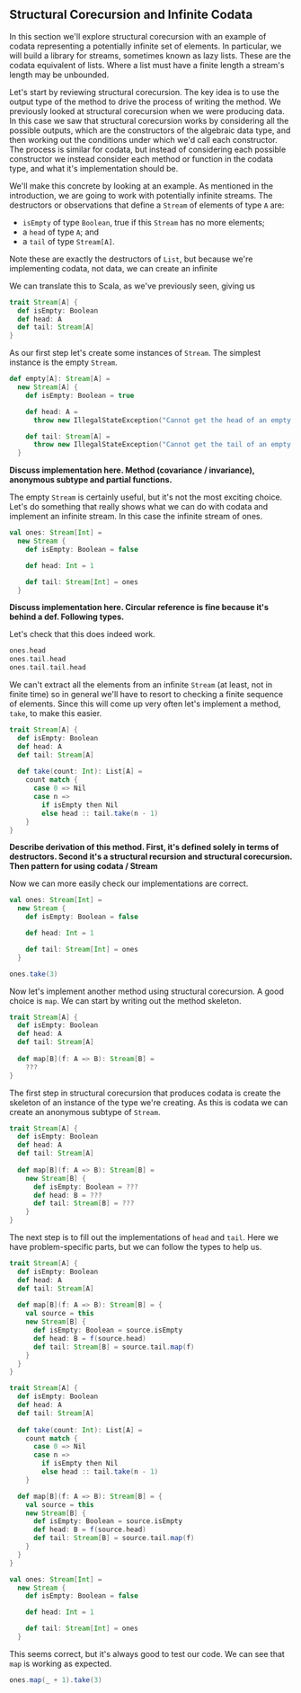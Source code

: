## Structural Corecursion and Infinite Codata

In this section we'll explore structural corecursion with an example of codata representing a potentially infinite set of elements. In particular, we will build a library for streams, sometimes known as lazy lists. These are the codata equivalent of lists. Where a list must have a finite length a stream's length may be unbounded.

Let's start by reviewing structural corecursion. The key idea is to use the output type of the method to drive the process of writing the method. We previously looked at structural corecursion when we were producing data.
In this case we saw that structural corecursion works by considering all the possible outputs, which are the constructors of the algebraic data type, and then working out the conditions under which we'd call each constructor. The process is similar for codata, but instead of considering each possible constructor we instead consider each method or function in the codata type, and what it's implementation should be.

We'll make this concrete by looking at an example. As mentioned in the introduction, we are going to work with potentially infinite streams. The destructors or observations that define a `Stream` of elements of type `A` are:

- `isEmpty` of type `Boolean`, true if this `Stream` has no more elements;
- a `head` of type `A`; and
- a `tail` of type `Stream[A]`.

Note these are exactly the destructors of `List`, but because we're implementing codata, not data, we can create an infinite 

We can translate this to Scala, as we've previously seen, giving us

```scala mdoc:silent
trait Stream[A] {
  def isEmpty: Boolean
  def head: A
  def tail: Stream[A]
}
```

As our first step let's create some instances of `Stream`. The simplest instance is the empty `Stream`.

```scala mdoc:silent
def empty[A]: Stream[A] =
  new Stream[A] {
    def isEmpty: Boolean = true

    def head: A =
      throw new IllegalStateException("Cannot get the head of an empty Stream.")

    def tail: Stream[A] =
      throw new IllegalStateException("Cannot get the tail of an empty Stream.")
  }
```

**Discuss implementation here. Method (covariance / invariance), anonymous subtype and partial functions.**

The empty `Stream` is certainly useful, but it's not the most exciting choice. Let's do something that really shows what we can do with codata and implement an infinite stream. In this case the infinite stream of ones.

```scala mdoc:silent
val ones: Stream[Int] =
  new Stream {
    def isEmpty: Boolean = false

    def head: Int = 1

    def tail: Stream[Int] = ones
  }
```

**Discuss implementation here. Circular reference is fine because it's behind a def. Following types.**


Let's check that this does indeed work.

```scala mdoc
ones.head
ones.tail.head
ones.tail.tail.head
```

We can't extract all the elements from an infinite `Stream` (at least, not in finite time) so in general we'll have to resort to checking a finite sequence of elements. Since this will come up very often let's implement a method, `take`, to make this easier.

```scala mdoc:reset:silent
trait Stream[A] {
  def isEmpty: Boolean
  def head: A
  def tail: Stream[A]
  
  def take(count: Int): List[A] =
    count match {
      case 0 => Nil
      case n => 
        if isEmpty then Nil
        else head :: tail.take(n - 1)
    }
}
```

**Describe derivation of this method. First, it's defined solely in terms of destructors. Second it's a structural recursion and structural corecursion. Then pattern for using codata / Stream**

Now we can more easily check our implementations are correct.

```scala mdoc:invisible
val ones: Stream[Int] =
  new Stream {
    def isEmpty: Boolean = false

    def head: Int = 1

    def tail: Stream[Int] = ones
  }
```
```scala mdoc
ones.take(3)
```


Now let's implement another method using structural corecursion. A good choice is `map`. We can start by writing out the method skeleton.

```scala mdoc:reset:silent
trait Stream[A] {
  def isEmpty: Boolean
  def head: A
  def tail: Stream[A]
  
  def map[B](f: A => B): Stream[B] =
    ???
}
```

The first step in structural corecursion that produces codata is create the skeleton of an instance of the type we're creating. As this is codata we can create an anonymous subtype of `Stream`.

```scala mdoc:reset:silent
trait Stream[A] {
  def isEmpty: Boolean
  def head: A
  def tail: Stream[A]
  
  def map[B](f: A => B): Stream[B] =
    new Stream[B] {
      def isEmpty: Boolean = ???
      def head: B = ???
      def tail: Stream[B] = ???
    }
}
```

The next step is to fill out the implementations of `head` and `tail`. Here we have problem-specific parts, but we can follow the types to help us.

```scala mdoc:reset:silent
trait Stream[A] {
  def isEmpty: Boolean
  def head: A
  def tail: Stream[A]
  
  def map[B](f: A => B): Stream[B] = {
    val source = this
    new Stream[B] {
      def isEmpty: Boolean = source.isEmpty
      def head: B = f(source.head)
      def tail: Stream[B] = source.tail.map(f)
    }
  }
}
```
```scala mdoc:reset:invisible
trait Stream[A] {
  def isEmpty: Boolean
  def head: A
  def tail: Stream[A]
  
  def take(count: Int): List[A] =
    count match {
      case 0 => Nil
      case n => 
        if isEmpty then Nil
        else head :: tail.take(n - 1)
    }

  def map[B](f: A => B): Stream[B] = {
    val source = this
    new Stream[B] {
      def isEmpty: Boolean = source.isEmpty
      def head: B = f(source.head)
      def tail: Stream[B] = source.tail.map(f)
    }
  }
}
```
```scala mdoc:invisible
val ones: Stream[Int] =
  new Stream {
    def isEmpty: Boolean = false

    def head: Int = 1

    def tail: Stream[Int] = ones
  }
```

This seems correct, but it's always good to test our code. 
We can see that `map` is working as expected.

```scala mdoc
ones.map(_ + 1).take(3)
```
